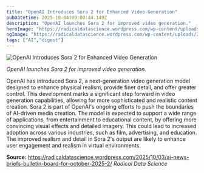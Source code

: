 ```yaml
---
title: "OpenAI Introduces Sora 2 for Enhanced Video Generation"
pubDatetime: 2025-10-04T09:00:44.149Z
description: "OpenAI launches Sora 2 for improved video generation."
heroImage: "https://radicaldatascience.wordpress.com/wp-content/uploads/2025/04/thinkingmachines_logo.png"
ogImage: "https://radicaldatascience.wordpress.com/wp-content/uploads/2025/04/thinkingmachines_logo.png"
tags: ["AI","digest"]
---
```


![OpenAI Introduces Sora 2 for Enhanced Video Generation](https://radicaldatascience.wordpress.com/wp-content/uploads/2025/04/thinkingmachines_logo.png)

_OpenAI launches Sora 2 for improved video generation._

OpenAI has introduced Sora 2, a next-generation video generation model designed to enhance physical realism, provide finer detail, and offer greater control. This development marks a significant step forward in video generation capabilities, allowing for more sophisticated and realistic content creation. Sora 2 is part of OpenAI's ongoing efforts to push the boundaries of AI-driven media creation. The model is expected to support a wide range of applications, from entertainment to educational content, by offering more convincing visual effects and detailed imagery. This could lead to increased adoption across various industries, such as film, advertising, and education. The improved realism and detail in Sora 2's output are likely to enhance user engagement and realism in virtual environments.

**Source:** https://radicaldatascience.wordpress.com/2025/10/03/ai-news-briefs-bulletin-board-for-october-2025-2/ *Radical Data Science*
